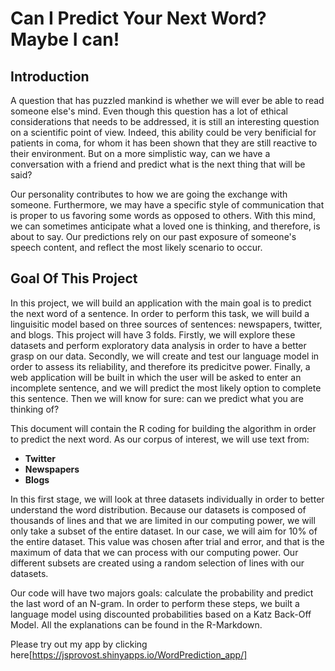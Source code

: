 # Can I Predict Your Next Word? Maybe I can!

##  Introduction 
A question that has puzzled mankind is whether we will ever be able to read someone else's mind. Even though this question has a lot of ethical considerations that needs to be addressed, it is still an interesting question on a scientific point of view. Indeed, this ability could be very benificial for patients in coma, for whom it has been shown that they are still reactive to their environment. But on a more simplistic way, can we have a conversation with a friend and predict what is the next thing that will be said? 

Our personality contributes to how we are going the exchange with someone. Furthermore, we may have a specific style of communication that is proper to us favoring some words as opposed to others. With this mind, we can sometimes anticipate what a loved one is thinking, and therefore, is about to say. Our predictions rely on our past exposure of someone's speech content, and reflect the most likely scenario to occur. 


## Goal Of This Project
In this project, we will build an application with the main goal is to predict the next word of a sentence. In order to perform this task, we will build a linguisitic model based on three sources of sentences: newspapers, twitter, and blogs. This project will have 3 folds. Firstly, we will explore these datasets and perform exploratory data analysis in order to have a better grasp on our data. Secondly, we will create and test our language model in order to assess its reliability, and therefore its predicitve power. Finally, a web application will be built in which the user will be asked to enter an incomplete sentence, and we will predict the most likely option to complete this sentence. Then we will know for sure: can we predict what you are thinking of?  

This document will contain the R coding for building the algorithm in order to predict the next word. As our corpus of interest, we will use text from: 
  - **Twitter**
  - **Newspapers**
  - **Blogs**

In this first stage, we will look at three datasets individually in order to better understand the word distribution. Because our datasets is composed of thousands of lines and that we are limited in our computing power, we will only take a subset of the entire dataset. In our case, we will aim for 10% of the entire dataset. This value was chosen after trial and error, and that is the maximum of data that we can process with our computing power. Our different subsets are created using a random selection of lines with our datasets. 

Our code will have two majors goals: calculate the probability and predict the last word of an N-gram. In order to perform these steps, we built a language model using discounted probabilities based on a Katz Back-Off Model. All the explanations can be found in the R-Markdown. 

Please try out my app by clicking here[https://jsprovost.shinyapps.io/WordPrediction_app/]

